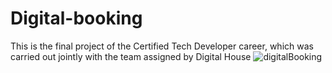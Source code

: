 # Digital-booking
This is the final project of the Certified Tech Developer career, which was carried out jointly with the team assigned by Digital House
![digitalBooking](https://github.com/DiegoMarulandaB/Digital-booking/assets/56690521/6a56b3e2-66ba-4886-bae6-98e3c8dfb053)
